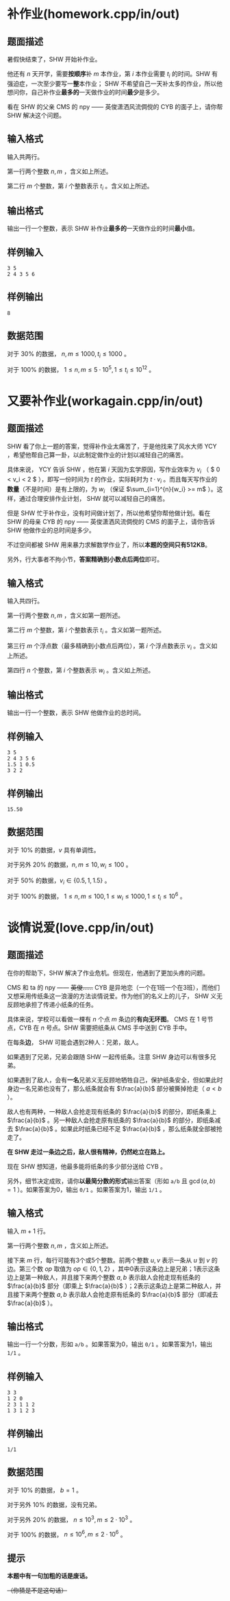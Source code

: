 # 补作业(homework.cpp/in/out)

## 题面描述

暑假快结束了，SHW 开始补作业。

他还有 $n$ 天开学，需要**按顺序**补 $m$ 本作业，第 $i$ 本作业需要 $t_i$ 的时间。SHW 有强迫症，一次至少要写一**整**本作业； SHW 不希望自己一天补太多的作业，所以他想问你，自己补作业**最多的**一天做作业的时间**最少**是多少。

看在 SHW 的父亲 CMS 的 npy —— 英俊潇洒风流倜傥的 CYB 的面子上，请你帮 SHW 解决这个问题。

## 输入格式

输入共两行。

第一行两个整数 $n,m$ ，含义如上所述。

第二行 $m$ 个整数，第 $i$ 个整数表示 $t_i$ 。含义如上所述。

## 输出格式

输出一行一个整数，表示 SHW 补作业**最多的**一天做作业的时间**最小**值。

## 样例输入

```
3 5
2 4 3 5 6
```

## 样例输出

```
8
```

## 数据范围

对于 $30 \%$ 的数据， $n, m \le 1000, t_i \le 1000$ 。

对于 $100 \%$ 的数据， $1 \le n, m \le 5 \cdot 10^{5}, 1 \le t_i \le 10^{12}$ 。

# 又要补作业(workagain.cpp/in/out)

## 题面描述

SHW 看了你上一题的答案，觉得补作业太痛苦了，于是他找来了风水大师 YCY ，希望他帮自己算一卦，以此制定做作业的计划以减轻自己的痛苦。

具体来说， YCY 告诉 SHW ，他在第 $i$ 天因为玄学原因，写作业效率为 $v_i$ （ $ 0 < v_i < 2 $ ），即写一份时间为 $t$ 的作业，实际耗时为 $t \cdot v_i$ 。而且每天写作业的**数量**（不是时间）是有上限的，为 $w_i$ （保证 $\sum_{i=1}^{n}{w_i} >= m$ ）。这样，通过合理安排作业计划， SHW 就可以减轻自己的痛苦。

但是 SHW 忙于补作业，没有时间做计划了，所以他希望你帮他做计划。看在 SHW 的母亲 CYB 的 npy —— 英俊潇洒风流倜傥的 CMS 的面子上，请你告诉 SHW 他做作业的总时间是多少。

不过空间都被 SHW 用来暴力求解数学作业了，所以**本题的空间只有512KB**。

另外，行大事者不拘小节，**答案精确到小数点后两位**即可。

## 输入格式

输入共四行。

第一行两个整数 $n,m$ ，含义如第一题所述。

第二行 $m$ 个整数，第 $i$ 个整数表示 $t_i$ 。含义如第一题所述。

第三行 $m$ 个浮点数（最多精确到小数点后两位），第 $i$ 个浮点数表示 $v_i$ 。含义如上所述。

第四行 $n$ 个整数，第 $i$ 个整数表示 $w_i$ 。含义如上所述。

## 输出格式

输出一行一个整数，表示 SHW 他做作业的总时间。

## 样例输入

```
3 5
2 4 3 5 6
1.5 1 0.5
3 2 2
```

## 样例输出

```
15.50
```

## 数据范围

对于 $10 \%$ 的数据，$v$ 具有单调性。

对于另外 $20 \%$ 的数据，$n, m \le 10, w_i \le 100$ 。

对于 $50 \%$ 的数据，$v_i \in \{0.5, 1, 1.5\}$ 。

对于 $100 \%$ 的数据， $1 \le n, m \le  100, 1 \le w_i \le 1000, 1 \le t_i \le 10^{6}$ 。

# 谈情说爱(love.cpp/in/out)

## 题面描述

在你的帮助下，SHW 解决了作业危机。但现在，他遇到了更加头疼的问题。

CMS 和 ta 的 npy —— ~~英俊……~~ CYB 是异地恋（一个在1班一个在3班），而他们又想采用传纸条这一浪漫的方法谈情说爱。作为他们的名义上的儿子， SHW 义无反顾地承担了传递小纸条的任务。

具体来说，学校可以看做一棵有 $n$ 个点 $m$ 条边的**有向无环图**。 CMS 在 $1$ 号节点，CYB 在 $n$ 号点。SHW 需要把纸条从 CMS 手中送到 CYB 手中。

在每条**边**， SHW 可能会遇到2种人：兄弟，敌人。

如果遇到了兄弟，兄弟会跟随 SHW 一起传纸条。注意 SHW 身边可以有很多兄弟。

如果遇到了敌人，会有**一名**兄弟义无反顾地牺牲自己，保护纸条安全，但如果此时身边一名兄弟也没有了，那么纸条就会有 $\frac{a}{b}$ 部分被撕掉抢走（ $a < b$ ）。

敌人也有两种，一种敌人会抢走现有纸条的 $\frac{a}{b}$ 的部分，即纸条乘上 $\frac{a}{b}$ 。另一种敌人会抢走原有纸条的 $\frac{a}{b}$ 的部分，即纸条减去 $\frac{a}{b}$ 。如果此时纸条已经不足 $\frac{a}{b}$ ，那么纸条就全部被抢走了。

**在 SHW 走过一条边之后，敌人很有精神，仍然屹立在路上。**

现在 SHW 想知道，他最多能将纸条的多少部分送给 CYB 。

另外，细节决定成败，请你**以最简分数的形式**输出答案（形如 `a/b` 且 $\gcd(a,b)=1$ ）。如果答案为0，输出 `0/1` 。如果答案为1，输出 `1/1` 。 

## 输入格式

输入 $m + 1$ 行。

第一行两个整数 $n,m$ ，含义如上所述。

接下来 $m$ 行，每行可能有3个或5个整数。前两个整数 $u, v$ 表示一条从 $u$ 到 $v$ 的边。第三个数 $op$ 取值为 $op \in \{0, 1, 2\}$ ，其中0表示这条边上是兄弟；1表示这条边上是第一种敌人，并且接下来两个整数 $a, b$ 表示敌人会抢走现有纸条的 $\frac{a}{b}$ 部分（即乘上 $\frac{a}{b}$ ）；2表示这条边上是第二种敌人，并且接下来两个整数 $a, b$ 表示敌人会抢走原有纸条的 $\frac{a}{b}$ 部分（即减去 $\frac{a}{b}$ ）。

## 输出格式

输出一行一个分数，形如 `a/b` 。如果答案为0，输出 `0/1` 。如果答案为1，输出 `1/1` 。  

## 样例输入

```
3 3
1 2 0
2 3 1 1 2
1 3 1 2 3
```

## 样例输出

```
1/1
```

## 数据范围

对于 $10 \%$ 的数据， $b=1$ 。

对于另外 $10 \%$ 的数据，没有兄弟。

对于另外 $20 \%$ 的数据， $n \le 10^3,m \le 2 \cdot 10^3$ 。

对于 $100 \%$ 的数据， $n \le 10^6,m \le 2 \cdot 10^6$ 。

## 提示

**本题中有一句加粗的话是废话。**

~~（你猜是不是这句话）~~
